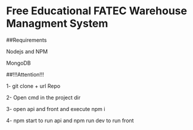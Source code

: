 # Free Educational FATEC Warehouse Managment System

##Requirements

Nodejs and NPM

MongoDB

##!!!Attention!!!

1- git clone + url Repo

2- Open cmd in the project dir

3- open api and front and execute npm i

4- npm start to run api and npm run dev to run front


